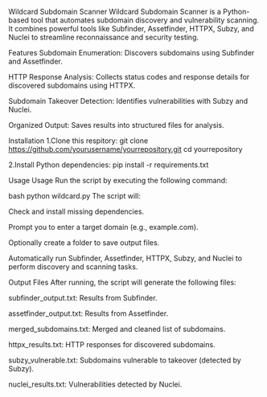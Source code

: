 Wildcard Subdomain Scanner
Wildcard Subdomain Scanner is a Python-based tool that automates subdomain discovery and vulnerability scanning. It combines powerful tools like Subfinder, Assetfinder, HTTPX, Subzy, and Nuclei to streamline reconnaissance and security testing.

Features
Subdomain Enumeration: Discovers subdomains using Subfinder and Assetfinder.

HTTP Response Analysis: Collects status codes and response details for discovered subdomains using HTTPX.

Subdomain Takeover Detection: Identifies vulnerabilities with Subzy and Nuclei.

Organized Output: Saves results into structured files for analysis.

Installation
1.Clone this respitory:
git clone https://github.com/yourusername/yourrepository.git
cd yourrepository

2.Install Python dependencies:
pip install -r requirements.txt

Usage
Usage
Run the script by executing the following command:

bash
python wildcard.py
The script will:

Check and install missing dependencies.

Prompt you to enter a target domain (e.g., example.com).

Optionally create a folder to save output files.

Automatically run Subfinder, Assetfinder, HTTPX, Subzy, and Nuclei to perform discovery and scanning tasks.

Output Files
After running, the script will generate the following files:

subfinder_output.txt: Results from Subfinder.

assetfinder_output.txt: Results from Assetfinder.

merged_subdomains.txt: Merged and cleaned list of subdomains.

httpx_results.txt: HTTP responses for discovered subdomains.

subzy_vulnerable.txt: Subdomains vulnerable to takeover (detected by Subzy).

nuclei_results.txt: Vulnerabilities detected by Nuclei.
